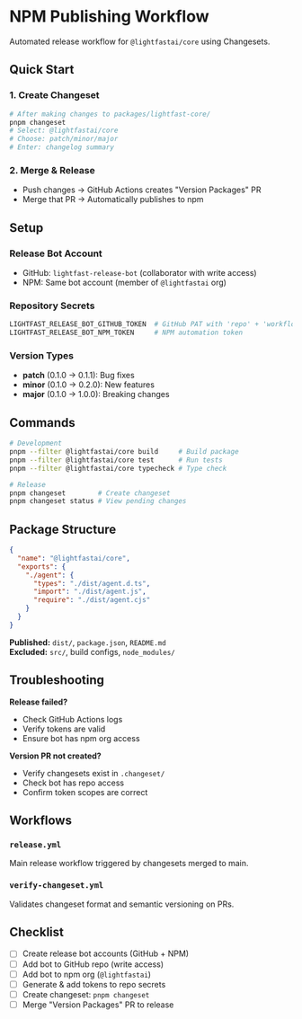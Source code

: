 # NPM Publishing Workflow

Automated release workflow for `@lightfastai/core` using Changesets.

## Quick Start

### 1. Create Changeset
```bash
# After making changes to packages/lightfast-core/
pnpm changeset
# Select: @lightfastai/core
# Choose: patch/minor/major
# Enter: changelog summary
```

### 2. Merge & Release
- Push changes → GitHub Actions creates "Version Packages" PR
- Merge that PR → Automatically publishes to npm

## Setup

### Release Bot Account
- GitHub: `lightfast-release-bot` (collaborator with write access)
- NPM: Same bot account (member of `@lightfastai` org)

### Repository Secrets
```bash
LIGHTFAST_RELEASE_BOT_GITHUB_TOKEN  # GitHub PAT with 'repo' + 'workflow' scopes
LIGHTFAST_RELEASE_BOT_NPM_TOKEN     # NPM automation token
```

### Version Types
- **patch** (0.1.0 → 0.1.1): Bug fixes
- **minor** (0.1.0 → 0.2.0): New features
- **major** (0.1.0 → 1.0.0): Breaking changes

## Commands

```bash
# Development
pnpm --filter @lightfastai/core build     # Build package
pnpm --filter @lightfastai/core test      # Run tests
pnpm --filter @lightfastai/core typecheck # Type check

# Release
pnpm changeset        # Create changeset
pnpm changeset status # View pending changes
```

## Package Structure

```json
{
  "name": "@lightfastai/core",
  "exports": {
    "./agent": {
      "types": "./dist/agent.d.ts",
      "import": "./dist/agent.js",
      "require": "./dist/agent.cjs"
    }
  }
}
```

**Published:** `dist/`, `package.json`, `README.md`  
**Excluded:** `src/`, build configs, `node_modules/`

## Troubleshooting

**Release failed?**
- Check GitHub Actions logs
- Verify tokens are valid
- Ensure bot has npm org access

**Version PR not created?**
- Verify changesets exist in `.changeset/`
- Check bot has repo access
- Confirm token scopes are correct

## Workflows

### `release.yml`
Main release workflow triggered by changesets merged to main.

### `verify-changeset.yml` 
Validates changeset format and semantic versioning on PRs.

## Checklist

- [ ] Create release bot accounts (GitHub + NPM)
- [ ] Add bot to GitHub repo (write access)  
- [ ] Add bot to npm org (`@lightfastai`)
- [ ] Generate & add tokens to repo secrets
- [ ] Create changeset: `pnpm changeset`
- [ ] Merge "Version Packages" PR to release